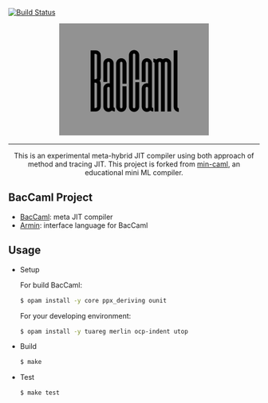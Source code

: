 [![Build Status](https://travis-ci.org/prg-titech/baccaml.svg?branch=develop)](https://travis-ci.org/prg-titech/baccaml)

<div align=center>
<img src="image/baccaml.png" width=300>
</div>

---

<div style="text-align: center;">
This is an experimental meta-hybrid JIT compiler using both approach of method and tracing JIT.
This project is forked from <a href="https://github.com/esumii/min-caml">min-caml</a>, an educational mini ML compiler.
</div>

## BacCaml Project

- [BacCaml](https://github.com/prg-titech/baccaml): meta JIT compiler
- [Armin](https://github.com/prg-titech/armin): interface language for BacCaml

## Usage

- Setup

	For build BacCaml:

	```bash
	$ opam install -y core ppx_deriving ounit
	```

	For your developing environment:

	```bash
	$ opam install -y tuareg merlin ocp-indent utop
	```

- Build

	``` bash
	$ make
	```

- Test

	``` bash
	$ make test
	```
